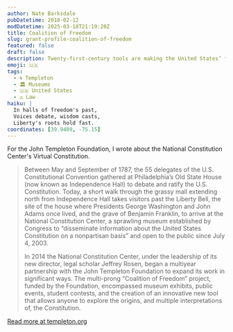 ```yaml
---
author: Nate Barksdale
pubDatetime: 2018-02-12
modDatetime: 2025-03-18T21:19:20Z
title: Coalition of Freedom
slug: grant-profile-coalition-of-freedom
featured: false
draft: false
description: Twenty-first-century tools are making the United States’ founding document easier than ever to explore and understand
emoji: 🇺🇸
tags:
  - 🌀 Templeton
  - 🏛️ Museums
  - 🇺🇸 United States
  - ⚖️ Law
haiku: |
  In halls of freedom's past,  
  Voices debate, wisdom casts,  
  Liberty's roots hold fast.
coordinates: [39.9489, -75.15]
---
```


For the John Templeton Foundation, I wrote about the National Constitution Center's Virtual Constitution.

> Between May and September of 1787, the 55 delegates of the U.S. Constitutional Convention gathered at Philadelphia’s Old State House (now known as Independence Hall) to debate and ratify the U.S. Constitution. Today, a short walk through the grassy mall extending north from Independence Hall takes visitors past the Liberty Bell, the site of the house where Presidents George Washington and John Adams once lived, and the grave of Benjamin Franklin, to arrive at the National Constitution Center, a sprawling museum established by Congress to “disseminate information about the United States Constitution on a nonpartisan basis” and open to the public since July 4, 2003.
>
> In 2014 the National Constitution Center, under the leadership of its new director, legal scholar Jeffrey Rosen, began a multiyear partnership with the John Templeton Foundation to expand its work in significant ways. The multi-prong “Coalition of Freedom” project, funded by the Foundation, encompassed museum exhibits, public events, student contests, and the creation of an innovative new tool that allows anyone to explore the origins, and multiple interpretations of, the Constitution.

[Read more at templeton.org](https://www.templeton.org/grant/coalition-of-freedom-2)
